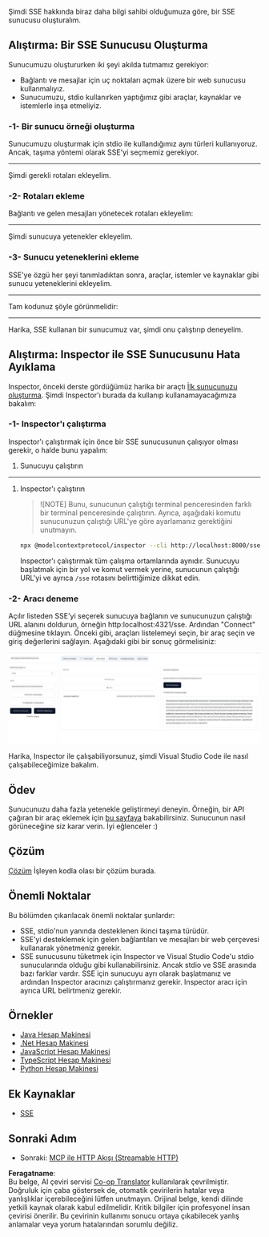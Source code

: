 <!--
CO_OP_TRANSLATOR_METADATA:
{
  "original_hash": "d90ca3d326c48fab2ac0ebd3a9876f59",
  "translation_date": "2025-07-13T19:55:24+00:00",
  "source_file": "03-GettingStarted/05-sse-server/README.md",
  "language_code": "tr"
}
-->
Şimdi SSE hakkında biraz daha bilgi sahibi olduğumuza göre, bir SSE sunucusu oluşturalım.

## Alıştırma: Bir SSE Sunucusu Oluşturma

Sunucumuzu oluştururken iki şeyi akılda tutmamız gerekiyor:

- Bağlantı ve mesajlar için uç noktaları açmak üzere bir web sunucusu kullanmalıyız.
- Sunucumuzu, stdio kullanırken yaptığımız gibi araçlar, kaynaklar ve istemlerle inşa etmeliyiz.

### -1- Bir sunucu örneği oluşturma

Sunucumuzu oluşturmak için stdio ile kullandığımız aynı türleri kullanıyoruz. Ancak, taşıma yöntemi olarak SSE'yi seçmemiz gerekiyor.

---

Şimdi gerekli rotaları ekleyelim.

### -2- Rotaları ekleme

Bağlantı ve gelen mesajları yönetecek rotaları ekleyelim:

---

Şimdi sunucuya yetenekler ekleyelim.

### -3- Sunucu yeteneklerini ekleme

SSE'ye özgü her şeyi tanımladıktan sonra, araçlar, istemler ve kaynaklar gibi sunucu yeteneklerini ekleyelim.

---

Tam kodunuz şöyle görünmelidir:

---

Harika, SSE kullanan bir sunucumuz var, şimdi onu çalıştırıp deneyelim.

## Alıştırma: Inspector ile SSE Sunucusunu Hata Ayıklama

Inspector, önceki derste gördüğümüz harika bir araçtı [İlk sunucunuzu oluşturma](/03-GettingStarted/01-first-server/README.md). Şimdi Inspector'ı burada da kullanıp kullanamayacağımıza bakalım:

### -1- Inspector'ı çalıştırma

Inspector'ı çalıştırmak için önce bir SSE sunucusunun çalışıyor olması gerekir, o halde bunu yapalım:

1. Sunucuyu çalıştırın

---

1. Inspector'ı çalıştırın

    > ![NOTE]
    > Bunu, sunucunun çalıştığı terminal penceresinden farklı bir terminal penceresinde çalıştırın. Ayrıca, aşağıdaki komutu sunucunuzun çalıştığı URL'ye göre ayarlamanız gerektiğini unutmayın.

    ```sh
    npx @modelcontextprotocol/inspector --cli http://localhost:8000/sse --method tools/list
    ```

    Inspector'ı çalıştırmak tüm çalışma ortamlarında aynıdır. Sunucuyu başlatmak için bir yol ve komut vermek yerine, sunucunun çalıştığı URL'yi ve ayrıca `/sse` rotasını belirttiğimize dikkat edin.

### -2- Aracı deneme

Açılır listeden SSE'yi seçerek sunucuya bağlanın ve sunucunuzun çalıştığı URL alanını doldurun, örneğin http:localhost:4321/sse. Ardından "Connect" düğmesine tıklayın. Önceki gibi, araçları listelemeyi seçin, bir araç seçin ve giriş değerlerini sağlayın. Aşağıdaki gibi bir sonuç görmelisiniz:

![Inspector'da çalışan SSE Sunucusu](../../../../translated_images/sse-inspector.d86628cc597b8fae807a31d3d6837842f5f9ee1bcc6101013fa0c709c96029ad.tr.png)

Harika, Inspector ile çalışabiliyorsunuz, şimdi Visual Studio Code ile nasıl çalışabileceğimize bakalım.

## Ödev

Sunucunuzu daha fazla yetenekle geliştirmeyi deneyin. Örneğin, bir API çağıran bir araç eklemek için [bu sayfaya](https://api.chucknorris.io/) bakabilirsiniz. Sunucunun nasıl görüneceğine siz karar verin. İyi eğlenceler :)

## Çözüm

[Çözüm](./solution/README.md) İşleyen kodla olası bir çözüm burada.

## Önemli Noktalar

Bu bölümden çıkarılacak önemli noktalar şunlardır:

- SSE, stdio'nun yanında desteklenen ikinci taşıma türüdür.
- SSE'yi desteklemek için gelen bağlantıları ve mesajları bir web çerçevesi kullanarak yönetmeniz gerekir.
- SSE sunucusunu tüketmek için Inspector ve Visual Studio Code'u stdio sunucularında olduğu gibi kullanabilirsiniz. Ancak stdio ve SSE arasında bazı farklar vardır. SSE için sunucuyu ayrı olarak başlatmanız ve ardından Inspector aracınızı çalıştırmanız gerekir. Inspector aracı için ayrıca URL belirtmeniz gerekir.

## Örnekler

- [Java Hesap Makinesi](../samples/java/calculator/README.md)
- [.Net Hesap Makinesi](../../../../03-GettingStarted/samples/csharp)
- [JavaScript Hesap Makinesi](../samples/javascript/README.md)
- [TypeScript Hesap Makinesi](../samples/typescript/README.md)
- [Python Hesap Makinesi](../../../../03-GettingStarted/samples/python)

## Ek Kaynaklar

- [SSE](https://developer.mozilla.org/en-US/docs/Web/API/Server-sent_events)

## Sonraki Adım

- Sonraki: [MCP ile HTTP Akışı (Streamable HTTP)](../06-http-streaming/README.md)

**Feragatname**:  
Bu belge, AI çeviri servisi [Co-op Translator](https://github.com/Azure/co-op-translator) kullanılarak çevrilmiştir. Doğruluk için çaba göstersek de, otomatik çevirilerin hatalar veya yanlışlıklar içerebileceğini lütfen unutmayın. Orijinal belge, kendi dilinde yetkili kaynak olarak kabul edilmelidir. Kritik bilgiler için profesyonel insan çevirisi önerilir. Bu çevirinin kullanımı sonucu ortaya çıkabilecek yanlış anlamalar veya yorum hatalarından sorumlu değiliz.